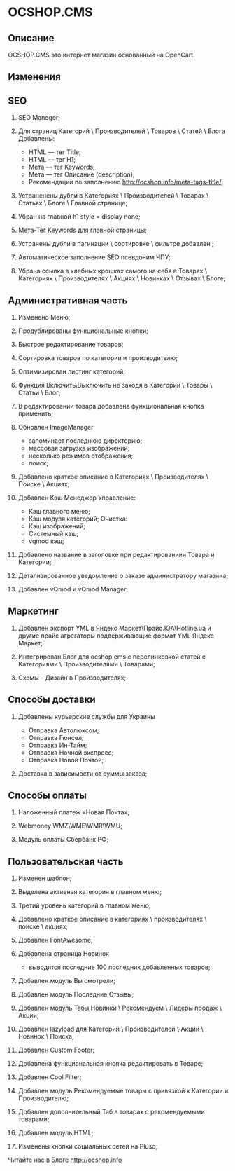 # OCSHOP.CMS

## Описание

OCSHOP.CMS это интернет магазин основанный на OpenCart.

## Изменения

## SEO

1. SEO Maneger;

2. Для страниц Категорий \ Производителей \ Товаров \ Статей \ Блога
Добавлены:
	- HTML — тег Title;
	- HTML — тег H1;
	- Мета — тег Keywords;
	- Мета — тег Описание (description);
	- Рекомендации по заполнению http://ocshop.info/meta-tags-title/;
	
3. Устраненены дубли в Категориях \ Производителей \ Товарах \ Статьях \ Блоге \ Главной странице;

4. Убран на главной h1 style = display none;

5. Мета-Тег Keywords для главной страницы;

6. Устранены дубли в пагинации \ сортировке \ фильтре добавлен <meta name="robots" content="noindex,follow" />;

7. Автоматическое заполнение SEO псевдоним ЧПУ;

8. Убрана ссылка в хлебных крошках самого на себя в Товарах \ Категориях \ Производителях \ Акциях \ Новинках \ Отзывах \ Блоге;

## Административная часть

1. Изменено Меню;

2. Продублированы функциональные кнопки;

3. Быстрое редактирование товаров;

4. Сортировка товаров по категории и производителю;

5. Оптимизирован листинг категорий;

6. Функция Включить\Выключить не заходя в Категории \ Товары \ Статьи \ Блог;

7. В редактировании товара добавлена функциональная кнопка применить;

8. Обновлен ImageManager
	- запоминает последнюю директорию;
	- массовая загрузка изображений;
	- несколько режимов отображения;
	- поиск;
	
9. Добавлено краткое описание в Категориях \ Производителях \ Поиске \ Акциях;

10. Добавлен Кэш Менеджер
Управление:
	- Кэш главного меню;
	- Кэш модуля категорий;
Очистка:
	- Кэш изображений;
	- Системный кэш;
	- vqmod кэш;

11. Добавлено название в заголовке при редактированиии Товара и Категории;

12. Детализированное уведомление о заказе администратору магазина;

13. Добавлен vQmod и vQmod Manager;

## Маркетинг

1. Добавлен экспорт YML в Яндекс Маркет\Прайс.ЮА\Hotline.ua и другие прайс агрегаторы поддерживающие формат YML Яндекс Маркет;

2. Интегрирован Блог для ocshop.cms с перелинковкой статей с Категориями \ Производителями \ Товарами;

3. Схемы - Дизайн в Производителях;

## Способы доставки

1. Добавлены курьерские службы для Украины
	- Отправка Автолюксом;
	- Отправка Гюнсел;
	- Отправка Ин-Тайм;
	- Отправка Ночной экспресс;
	- Отправка Новой Почтой;
	
2. Доставка в зависимости от суммы заказа;

## Способы оплаты

1. Наложенный платеж «Новая Почта»;

2. Webmoney WMZ\WME\WMR\WMU;

3. Модуль оплаты Сбербанк РФ;

## Пользовательская часть

1. Изменен шаблон;

2. Выделена активная категория в главном меню;

3. Третий уровень категорий в главном меню;

4. Добавлено краткое описание в категориях \ производителях \ поиске \ акциях;

5. Добавлен FontAwesome;

6. Добавлена страница Новинок
	- выводятся последние 100 последних добавленных товаров;

7. Добавлен модуль Вы смотрели;

8. Добавлен модуль Последние Отзывы;

9. Добавлен модуль Табы Новинки \ Рекомендуем \ Лидеры продаж \ Акции;

10. Добавлен lazyload для Категорий \ Производителей \ Акций \ Новинок \ Поиска;

11. Добавлен Custom Footer;

12. Добавлена функциональная кнопка редактировать в Товаре;

13. Добавлен Cool Filter;

14. Добавлен модуль Рекомендуемые товары с привязкой к Категории и Производителю;

15. Добавлен дополнительный Таб в товарах с рекомендуемыми товарами;

16. Добавлен модуль HTML;

17. Изменены кнопки социальных сетей на Pluso;

Читайте нас в Блоге http://ocshop.info